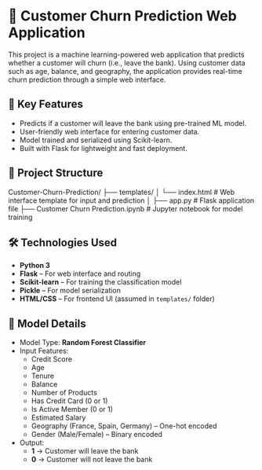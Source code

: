 # 🏦 Customer Churn Prediction Web Application

This project is a machine learning-powered web application that predicts whether a customer will churn (i.e., leave the bank). Using customer data such as age, balance, and geography, the application provides real-time churn prediction through a simple web interface.

## 📌 Key Features
- Predicts if a customer will leave the bank using pre-trained ML model.
- User-friendly web interface for entering customer data.
- Model trained and serialized using Scikit-learn.
- Built with Flask for lightweight and fast deployment.

## 📂 Project Structure
Customer-Churn-Prediction/
├── templates/
│ └── index.html # Web interface template for input and prediction
│
├── app.py # Flask application file
├── Customer Churn Prediction.ipynb # Jupyter notebook for model training

## 🛠 Technologies Used
- **Python 3**
- **Flask** – For web interface and routing
- **Scikit-learn** – For training the classification model
- **Pickle** – For model serialization
- **HTML/CSS** – For frontend UI (assumed in `templates/` folder)

## 🧠 Model Details
- Model Type: **Random Forest Classifier**
- Input Features:
  - Credit Score
  - Age
  - Tenure
  - Balance
  - Number of Products
  - Has Credit Card (0 or 1)
  - Is Active Member (0 or 1)
  - Estimated Salary
  - Geography (France, Spain, Germany) – One-hot encoded
  - Gender (Male/Female) – Binary encoded
- Output:
  - **1** → Customer will leave the bank
  - **0** → Customer will not leave the bank
